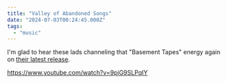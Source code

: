 ```yaml
---
title: "Valley of Abandoned Songs"
date: "2024-07-03T00:24:45.000Z"
tags: 
  - "music"
---
```


I'm glad to hear these lads channeling that "Basement Tapes" energy again on [their latest release](https://thefelicebrothers-tl.bandcamp.com/album/valley-of-abandoned-songs-2).

https://www.youtube.com/watch?v=9piG9SLPqIY
